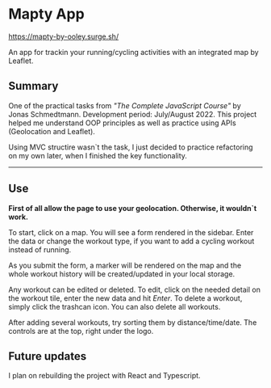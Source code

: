 # Mapty App

https://mapty-by-ooley.surge.sh/

An app for trackin your running/cycling activities with an integrated map by Leaflet.

## Summary

One of the practical tasks from _"The Complete JavaScript Course"_ by Jonas Schmedtmann. Development period: July/August 2022. This project helped me understand OOP principles as well as practice using APIs (Geolocation and Leaflet).

Using MVC structire wasn`t the task, I just decided to practice refactoring on my own later, when I finished the key functionality.

---

## Use
**First of all allow the page to use your geolocation. Otherwise, it wouldn`t work.**

To start, click on a map. You will see a form rendered in the sidebar. Enter the data or change the workout type, if you want to add a cycling workout instead of running.

As you submit the form, a marker will be rendered on the map and the whole workout history will be created/updated in your local storage.

Any workout can be edited or deleted. To edit, click on the needed detail on the workout tile, enter the new data and hit _Enter_.
To delete a workout, simply click the trashcan icon. You can also delete all workouts.

After adding several workouts, try sorting them by distance/time/date. The controls are at the top, right under the logo.

## Future updates

I plan on rebuilding the project with React and Typescript.
